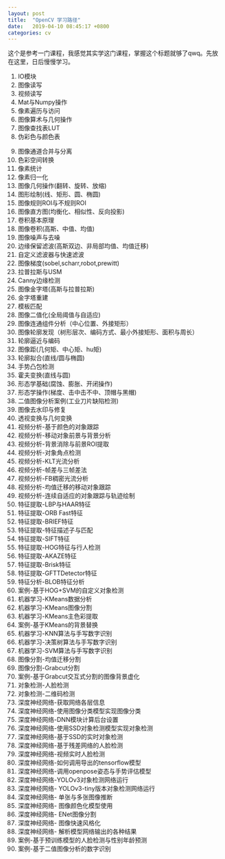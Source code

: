 ```yaml
---
layout: post
title:  "OpenCV 学习路径"
date:   2019-04-10 08:45:17 +0800
categories: cv
---
```



 <script type="text/x-mathjax-config">
  MathJax.Hub.Config({tex2jax: {inlineMath: [['$','$'], ['\\(','\\)']]}});
</script>
<script type="text/javascript" async
  src="https://cdnjs.cloudflare.com/ajax/libs/mathjax/2.7.5/MathJax.js?config=TeX-MML-AM_CHTML">
</script> 

这个是参考一门课程，我感觉其实学这门课程，掌握这个标题就够了qwq。先放在这里，日后慢慢学习。

1. IO模块
2. 图像读写
3. 视频读写
4. Mat与Numpy操作
5. 像素遍历与访问
6. 图像算术与几何操作
7. 图像查找表LUT
8. 伪彩色与颜色表

<!-- more -->
9. 图像通道合并与分离
10. 色彩空间转换
11. 像素统计
12. 像素归一化
13. 图像几何操作(翻转、旋转、放缩)
14. 图形绘制(线、矩形、圆、椭圆)
15. 图像规则ROI与不规则ROI
16. 图像直方图(均衡化、相似性、反向投影)
17. 卷积基本原理
18. 图像卷积(高斯、中值、均值)
19. 图像噪声与去噪
20. 边缘保留滤波(高斯双边、非局部均值、均值迁移)
21. 自定义滤波器与快速滤波
22. 图像梯度(sobel,scharr,robot,prewitt)
23. 拉普拉斯与USM
24. Canny边缘检测
25. 图像金字塔(高斯与拉普拉斯)
26. 金字塔重建
27. 模板匹配
28. 图像二值化(全局阈值与自适应)
29. 图像连通组件分析（中心位置、外接矩形）
30. 图像轮廓发现（树形层次、编码方式、最小外接矩形、面积与周长）
31. 轮廓逼近与编码
32. 图像距(几何矩、中心矩、hu矩)
33. 轮廓拟合(直线/圆与椭圆)
34. 手势凸包检测
35. 霍夫变换(直线与圆)
36. 形态学基础(腐蚀、膨胀、开闭操作)
37. 形态学操作(梯度、击中击不中、顶帽与黑帽)
38. 二值图像分析案例(工业刀片缺陷检测)
39. 图像去水印与修复
40. 透视变换与几何变换
41. 视频分析-基于颜色的对象跟踪
42. 视频分析-移动对象前景与背景分析
43. 视频分析-背景消除与前景ROI提取
44. 视频分析-对象角点检测
45. 视频分析-KLT光流分析
46. 视频分析-帧差与三帧差法
47. 视频分析-FB稠密光流分析
48. 视频分析-均值迁移的移动对象跟踪
49. 视频分析-连续自适应的对象跟踪与轨迹绘制
50. 特征提取-LBP与HAAR特征
51. 特征提取-ORB Fast特征
52. 特征提取-BRIEF特征
53. 特征提取-特征描述子与匹配
54. 特征提取-SIFT特征
55. 特征提取-HOG特征与行人检测
56. 特征提取-AKAZE特征
57. 特征提取-Brisk特征
58. 特征提取-GFTTDetector特征
59. 特征分析-BLOB特征分析
60. 案例-基于HOG+SVM的自定义对象检测
61. 机器学习-KMeans数据分析
62. 机器学习-KMeans图像分割
63. 机器学习-KMeans主色彩提取
64. 案例-基于KMeans的背景替换
65. 机器学习-KNN算法与手写数字识别
66. 机器学习-决策树算法与手写数字识别
67. 机器学习-SVM算法与手写数字识别
68. 图像分割-均值迁移分割
69. 图像分割-Grabcut分割
70. 案例-基于Grabcut交互式分割的图像背景虚化
71. 对象检测-人脸检测
72. 对象检测-二维码检测
73. 深度神经网络-获取网络各层信息
74. 深度神经网络-使用图像分类模型实现图像分类
75. 深度神经网络-DNN模块计算后台设置
76. 深度神经网络-使用SSD对象检测模型实现对象检测
77. 深度神经网络-基于SSD的实时对象检测
78. 深度神经网络-基于残差网络的人脸检测
79. 深度神经网络-视频实时人脸检测
80. 深度神经网络-如何调用导出的tensorflow模型
81. 深度神经网络-调用openpose姿态与手势评估模型
82. 深度神经网络-YOLOv3对象检测网络运行
83. 深度神经网络- YOLOv3-tiny版本对象检测网络运行
84. 深度神经网络- 单张与多张图像推断
85. 深度神经网络- 图像颜色化模型使用
86. 深度神经网络- ENet图像分割
87. 深度神经网络- 图像快速风格化
88. 深度神经网络- 解析模型网络输出的各种结果
89. 案例-基于预训练模型的人脸检测与性别年龄预测
90. 案例-基于二值图像分析的数字识别